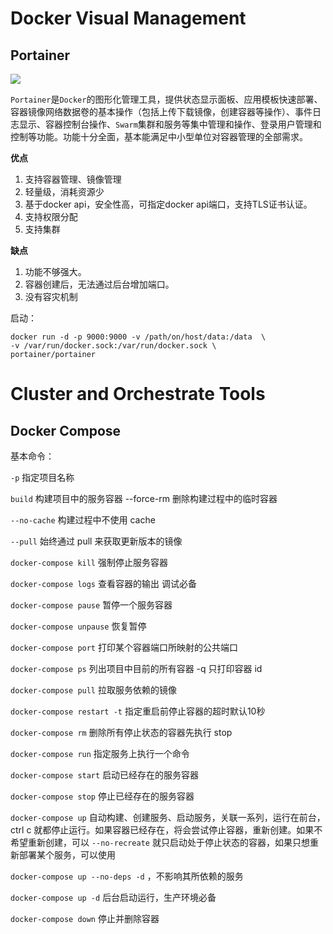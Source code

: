 # Docker Visual Management

## Portainer

![](http://ojoba1c98.bkt.clouddn.com/img/docker-visual-management-and-orchestrate-tools/portainer-demo.gif)

`Portainer`是`Docker`的图形化管理工具，提供状态显示面板、应用模板快速部署、容器镜像网络数据卷的基本操作（包括上传下载镜像，创建容器等操作）、事件日志显示、容器控制台操作、`Swarm`集群和服务等集中管理和操作、登录用户管理和控制等功能。功能十分全面，基本能满足中小型单位对容器管理的全部需求。

**优点**

1. 支持容器管理、镜像管理
2. 轻量级，消耗资源少
3. 基于docker api，安全性高，可指定docker api端口，支持TLS证书认证。
4. 支持权限分配
5. 支持集群

**缺点**

1. 功能不够强大。
2. 容器创建后，无法通过后台增加端口。
3. 没有容灾机制

启动：

```
docker run -d -p 9000:9000 -v /path/on/host/data:/data  \
-v /var/run/docker.sock:/var/run/docker.sock \
portainer/portainer
```



# Cluster and Orchestrate Tools

## Docker Compose

基本命令：

`-p` 指定项目名称

`build` 构建项目中的服务容器 --force-rm 删除构建过程中的临时容器

`--no-cache` 构建过程中不使用 cache

`--pull` 始终通过 pull 来获取更新版本的镜像

`docker-compose kill` 强制停止服务容器

`docker-compose logs` 查看容器的输出 调试必备

`docker-compose pause` 暂停一个服务容器

`docker-compose unpause` 恢复暂停

`docker-compose port` 打印某个容器端口所映射的公共端口

`docker-compose ps` 列出项目中目前的所有容器 -q 只打印容器 id

`docker-compose pull` 拉取服务依赖的镜像

`docker-compose restart -t` 指定重启前停止容器的超时默认10秒

`docker-compose rm` 删除所有停止状态的容器先执行 stop

`docker-compose run` 指定服务上执行一个命令

`docker-compose start` 启动已经存在的服务容器

`docker-compose stop` 停止已经存在的服务容器

`docker-compose up` 自动构建、创建服务、启动服务，关联一系列，运行在前台，ctrl c 就都停止运行。如果容器已经存在，将会尝试停止容器，重新创建。如果不希望重新创建，可以 `--no-recreate` 就只启动处于停止状态的容器，如果只想重新部署某个服务，可以使用

`docker-compose up --no-deps -d` ，不影响其所依赖的服务

`docker-compose up -d` 后台启动运行，生产环境必备

`docker-compose down` 停止并删除容器